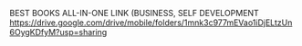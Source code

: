 BEST BOOKS ALL-IN-ONE LINK (BUSINESS, SELF DEVELOPMENT<br>
https://drive.google.com/drive/mobile/folders/1mnk3c977mEVao1iDjELtzUn6OygKDfyM?usp=sharing

